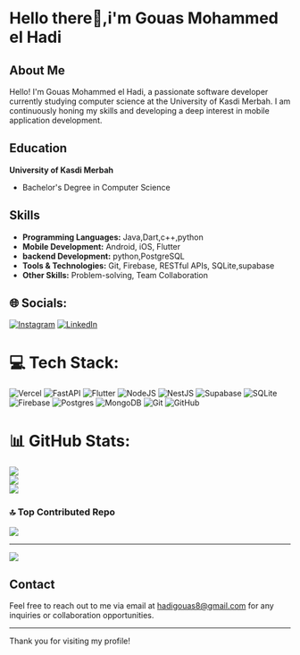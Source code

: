 # Hello there👋,i'm Gouas Mohammed el Hadi



## About Me

Hello! I'm Gouas Mohammed el Hadi, a passionate software developer currently studying computer science at the University of Kasdi Merbah. I am continuously honing my skills and developing a deep interest in mobile application development.

## Education

**University of Kasdi Merbah**
- Bachelor's Degree in Computer Science

## Skills

- **Programming Languages:** Java,Dart,c++,python
- **Mobile Development:** Android, iOS, Flutter
- **backend Development:** python,PostgreSQL
- **Tools & Technologies:** Git, Firebase, RESTful APIs, SQLite,supabase 
- **Other Skills:** Problem-solving, Team Collaboration


## 🌐 Socials:
[![Instagram](https://img.shields.io/badge/Instagram-%23E4405F.svg?logo=Instagram&logoColor=white)](https://instagram.com/https://www.instagram.com/gocode_8/) [![LinkedIn](https://img.shields.io/badge/LinkedIn-%230077B5.svg?logo=linkedin&logoColor=white)](https://linkedin.com/in/https://www.linkedin.com/in/mohammed-elhadi-gouas-13b529295/) 

# 💻 Tech Stack:
![Vercel](https://img.shields.io/badge/vercel-%23000000.svg?style=for-the-badge&logo=vercel&logoColor=white) ![FastAPI](https://img.shields.io/badge/FastAPI-005571?style=for-the-badge&logo=fastapi) ![Flutter](https://img.shields.io/badge/Flutter-%2302569B.svg?style=for-the-badge&logo=Flutter&logoColor=white) ![NodeJS](https://img.shields.io/badge/node.js-6DA55F?style=for-the-badge&logo=node.js&logoColor=white) ![NestJS](https://img.shields.io/badge/nestjs-%23E0234E.svg?style=for-the-badge&logo=nestjs&logoColor=white) ![Supabase](https://img.shields.io/badge/Supabase-3ECF8E?style=for-the-badge&logo=supabase&logoColor=white) ![SQLite](https://img.shields.io/badge/sqlite-%2307405e.svg?style=for-the-badge&logo=sqlite&logoColor=white) ![Firebase](https://img.shields.io/badge/firebase-a08021?style=for-the-badge&logo=firebase&logoColor=ffcd34) ![Postgres](https://img.shields.io/badge/postgres-%23316192.svg?style=for-the-badge&logo=postgresql&logoColor=white) ![MongoDB](https://img.shields.io/badge/MongoDB-%234ea94b.svg?style=for-the-badge&logo=mongodb&logoColor=white) ![Git](https://img.shields.io/badge/git-%23F05033.svg?style=for-the-badge&logo=git&logoColor=white) ![GitHub](https://img.shields.io/badge/github-%23121011.svg?style=for-the-badge&logo=github&logoColor=white)
# 📊 GitHub Stats:
![](https://github-readme-stats.vercel.app/api?username=hadigouas&theme=neon&hide_border=false&include_all_commits=false&count_private=false)<br/>
![](https://github-readme-streak-stats.herokuapp.com/?user=hadigouas&theme=neon&hide_border=false)<br/>
![](https://github-readme-stats.vercel.app/api/top-langs/?username=hadigouas&theme=neon&hide_border=false&include_all_commits=false&count_private=false&layout=compact)

### 🔝 Top Contributed Repo
![](https://github-contributor-stats.vercel.app/api?username=hadigouas&limit=5&theme=neon&combine_all_yearly_contributions=true)

---
[![](https://visitcount.itsvg.in/api?id=hadigouas&icon=0&color=0)](https://visitcount.itsvg.in)


<!-- Proudly created with GPRM ( https://gprm.itsvg.in ) -->
## Contact

Feel free to reach out to me via email at hadigouas8@gmail.com for any inquiries or collaboration opportunities.

---

Thank you for visiting my profile!
